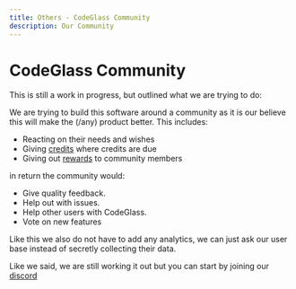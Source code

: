 ```yaml
---
title: Others - CodeGlass Community
description: Our Community
---
```

# CodeGlass Community

This is still a work in progress, but outlined what we are trying to do:

We are trying to build this software around a community as it is our believe this will make the (/any) product better.
This includes:
- Reacting on their needs and wishes
- Giving [credits](Credits.md) where credits are due
- Giving out [rewards](Rewards.md) to community members

in return the community would:
- Give quality feedback.
- Help out with issues.
- Help other users with CodeGlass.
- Vote on new features

Like this we also do not have to add any analytics, we can just ask our user base instead of secretly collecting their data.

Like we said, we are still working it out but you can start by joining our [discord](../../pages/contact.md#discord)



